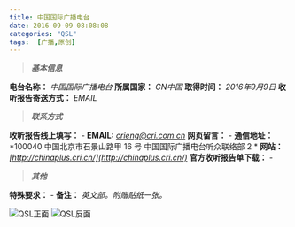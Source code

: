 ```yaml
---
title: 中国国际广播电台
date: 2016-09-09 08:08:08
categories: "QSL"
tags:  [广播,原创]
---
```

> ***基本信息***

**电台名称：** *中国国际广播电台*
**所属国家：** *CN中国*
**取得时间：** *2016年9月9日*
**收听报告寄送方式：** *EMAIL*

<!--more-->

> ***联系方式***

**收听报告线上填写：** *-*
**EMAIL:** *[crieng@cri.com.cn](mailto:crieng@cri.com.cn)*
**网页留言：** *-*
**通信地址：** *100040 中国北京市石景山路甲 16 号 中国国际广播电台听众联络部 2 *
**网站：** *[http://chinaplus.cri.cn/](http://chinaplus.cri.cn/)*
**官方收听报告单下载：** *-*

> ***其他***

**特殊要求：** *-*
**备注：** *英文部。附赠贴纸一张。*

![QSL正面](https://c.ibcl.us/QSL-CRI_20160909/1.jpg "QSL正面")
![QSL反面](https://c.ibcl.us/QSL-CRI_20160909/2.jpg "QSL反面")
